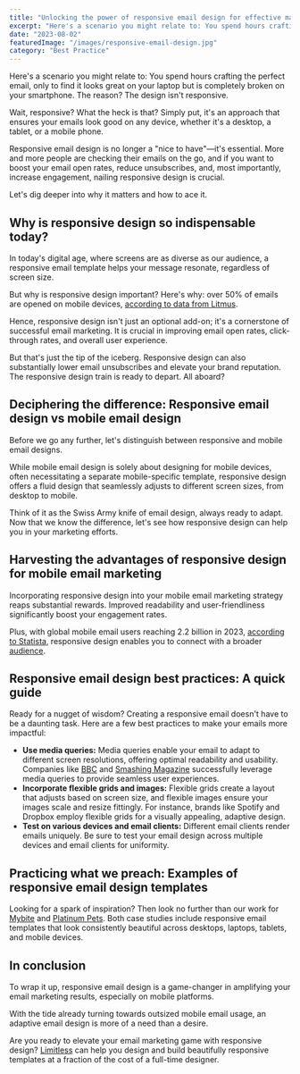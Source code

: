```yaml
---
title: "Unlocking the power of responsive email design for effective marketing"
excerpt: "Here's a scenario you might relate to: You spend hours crafting the perfect email, only to find it looks great on your laptop but is completely broken on your smartphone. The reason? The design isn't responsive."
date: "2023-08-02"
featuredImage: "/images/responsive-email-design.jpg"
category: "Best Practice"
---
```


Here's a scenario you might relate to: You spend hours crafting the perfect email, only to find it looks great on your laptop but is completely broken on your smartphone. The reason? The design isn't responsive.

Wait, responsive? What the heck is that? Simply put, it's an approach that ensures your emails look good on any device, whether it's a desktop, a tablet, or a mobile phone.

Responsive email design is no longer a "nice to have"—it's essential. More and more people are checking their emails on the go, and if you want to boost your email open rates, reduce unsubscribes, and, most importantly, increase engagement, nailing responsive design is crucial.

Let's dig deeper into why it matters and how to ace it.

## Why is responsive design so indispensable today?

In today's digital age, where screens are as diverse as our audience, a responsive email template helps your message resonate, regardless of screen size.

But why is responsive design important? Here's why: over 50% of emails are opened on mobile devices, [according to data from Litmus](https://www.litmus.com/blog/53-of-emails-opened-on-mobile-outlook-opens-decrease-33).

Hence, responsive design isn't just an optional add-on; it's a cornerstone of successful email marketing. It is crucial in improving email open rates, click-through rates, and overall user experience.

But that's just the tip of the iceberg. Responsive design can also substantially lower email unsubscribes and elevate your brand reputation. The responsive design train is ready to depart. All aboard?

## Deciphering the difference: Responsive email design vs mobile email design

Before we go any further, let's distinguish between responsive and mobile email designs.

While mobile email design is solely about designing for mobile devices, often necessitating a separate mobile-specific template, responsive design offers a fluid design that seamlessly adjusts to different screen sizes, from desktop to mobile.

Think of it as the Swiss Army knife of email design, always ready to adapt. Now that we know the difference, let's see how responsive design can help you in your marketing efforts.

## Harvesting the advantages of responsive design for mobile email marketing

Incorporating responsive design into your mobile email marketing strategy reaps substantial rewards. Improved readability and user-friendliness significantly boost your engagement rates.

Plus, with global mobile email users reaching 2.2 billion in 2023, [according to Statista](https://www.statista.com/statistics/255080/number-of-e-mail-users-worldwide/), responsive design enables you to connect with a broader [audience](https://limitless.email/understanding-your-audience-an-email-marketing-guide-for-startups-and-smbs/).

## Responsive email design best practices: A quick guide

Ready for a nugget of wisdom? Creating a responsive email doesn't have to be a daunting task. Here are a few best practices to make your emails more impactful:

- **Use media queries:** Media queries enable your email to adapt to different screen resolutions, offering optimal readability and usability. Companies like [BBC](https://www.bbc.com/) and [Smashing Magazine](https://smashingmagazine.com) successfully leverage media queries to provide seamless user experiences.
- **Incorporate flexible grids and images:** Flexible grids create a layout that adjusts based on screen size, and flexible images ensure your images scale and resize fittingly. For instance, brands like Spotify and Dropbox employ flexible grids for a visually appealing, adaptive design.
- **Test on various devices and email clients:** Different email clients render emails uniquely. Be sure to test your email design across multiple devices and email clients for uniformity.

## Practicing what we preach: Examples of responsive email design templates

Looking for a spark of inspiration? Then look no further than our work for [Mybite](https://limitless.email/mybite/) and [Platinum Pets](https://limitless.email/platinum-pets/). Both case studies include responsive email templates that look consistently beautiful across desktops, laptops, tablets, and mobile devices.

## In conclusion

To wrap it up, responsive email design is a game-changer in amplifying your email marketing results, especially on mobile platforms.

With the tide already turning towards outsized mobile email usage, an adaptive email design is more of a need than a desire.

Are you ready to elevate your email marketing game with responsive design? [Limitless](https://limitless.email/) can help you design and build beautifully responsive templates at a fraction of the cost of a full-time designer.